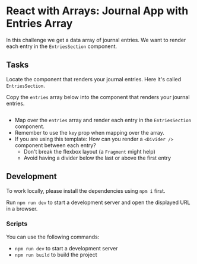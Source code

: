 # React with Arrays: Journal App with Entries Array

In this challenge we get a data array of journal entries. We want to render each entry in the `EntriesSection` component.

## Tasks

Locate the component that renders your journal entries. Here it's called `EntriesSection`.

Copy the `entries` array below into the component that renders your journal entries.

```jsx


```

- Map over the `entries` array and render each entry in the `EntriesSection` component.
- Remember to use the `key` prop when mapping over the array.
- If you are using this template: How can you render a `<Divider />` component between each entry?
  - Don't break the flexbox layout (a `Fragment` might help)
  - Avoid having a divider below the last or above the first entry

## Development

To work locally, please install the dependencies using `npm i` first.

Run `npm run dev` to start a development server and open the displayed URL in a browser.




### Scripts

You can use the following commands:

- `npm run dev` to start a development server
- `npm run build` to build the project
```

